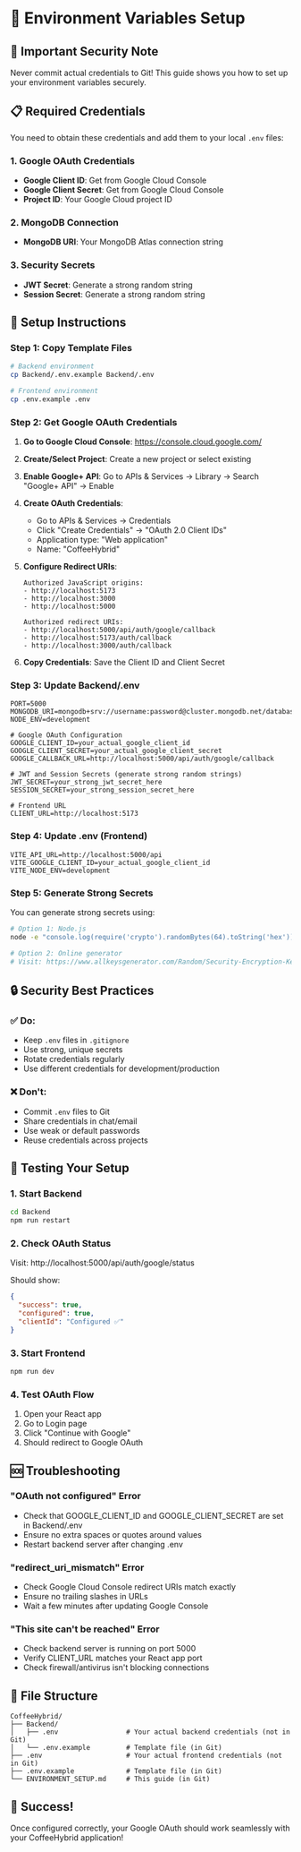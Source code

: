 # 🔐 Environment Variables Setup

## 🚨 **Important Security Note**
Never commit actual credentials to Git! This guide shows you how to set up your environment variables securely.

## 📋 **Required Credentials**

You need to obtain these credentials and add them to your local `.env` files:

### **1. Google OAuth Credentials**
- **Google Client ID**: Get from Google Cloud Console
- **Google Client Secret**: Get from Google Cloud Console
- **Project ID**: Your Google Cloud project ID

### **2. MongoDB Connection**
- **MongoDB URI**: Your MongoDB Atlas connection string

### **3. Security Secrets**
- **JWT Secret**: Generate a strong random string
- **Session Secret**: Generate a strong random string

## 🔧 **Setup Instructions**

### **Step 1: Copy Template Files**
```bash
# Backend environment
cp Backend/.env.example Backend/.env

# Frontend environment  
cp .env.example .env
```

### **Step 2: Get Google OAuth Credentials**

1. **Go to Google Cloud Console**: https://console.cloud.google.com/
2. **Create/Select Project**: Create a new project or select existing
3. **Enable Google+ API**: Go to APIs & Services → Library → Search "Google+ API" → Enable
4. **Create OAuth Credentials**:
   - Go to APIs & Services → Credentials
   - Click "Create Credentials" → "OAuth 2.0 Client IDs"
   - Application type: "Web application"
   - Name: "CoffeeHybrid"
   
5. **Configure Redirect URIs**:
   ```
   Authorized JavaScript origins:
   - http://localhost:5173
   - http://localhost:3000
   - http://localhost:5000
   
   Authorized redirect URIs:
   - http://localhost:5000/api/auth/google/callback
   - http://localhost:5173/auth/callback
   - http://localhost:3000/auth/callback
   ```

6. **Copy Credentials**: Save the Client ID and Client Secret

### **Step 3: Update Backend/.env**
```env
PORT=5000
MONGODB_URI=mongodb+srv://username:password@cluster.mongodb.net/database
NODE_ENV=development

# Google OAuth Configuration
GOOGLE_CLIENT_ID=your_actual_google_client_id
GOOGLE_CLIENT_SECRET=your_actual_google_client_secret
GOOGLE_CALLBACK_URL=http://localhost:5000/api/auth/google/callback

# JWT and Session Secrets (generate strong random strings)
JWT_SECRET=your_strong_jwt_secret_here
SESSION_SECRET=your_strong_session_secret_here

# Frontend URL
CLIENT_URL=http://localhost:5173
```

### **Step 4: Update .env (Frontend)**
```env
VITE_API_URL=http://localhost:5000/api
VITE_GOOGLE_CLIENT_ID=your_actual_google_client_id
VITE_NODE_ENV=development
```

### **Step 5: Generate Strong Secrets**
You can generate strong secrets using:

```bash
# Option 1: Node.js
node -e "console.log(require('crypto').randomBytes(64).toString('hex'))"

# Option 2: Online generator
# Visit: https://www.allkeysgenerator.com/Random/Security-Encryption-Key-Generator.aspx
```

## 🔒 **Security Best Practices**

### **✅ Do:**
- Keep `.env` files in `.gitignore`
- Use strong, unique secrets
- Rotate credentials regularly
- Use different credentials for development/production

### **❌ Don't:**
- Commit `.env` files to Git
- Share credentials in chat/email
- Use weak or default passwords
- Reuse credentials across projects

## 🚀 **Testing Your Setup**

### **1. Start Backend**
```bash
cd Backend
npm run restart
```

### **2. Check OAuth Status**
Visit: http://localhost:5000/api/auth/google/status

Should show:
```json
{
  "success": true,
  "configured": true,
  "clientId": "Configured ✅"
}
```

### **3. Start Frontend**
```bash
npm run dev
```

### **4. Test OAuth Flow**
1. Open your React app
2. Go to Login page
3. Click "Continue with Google"
4. Should redirect to Google OAuth

## 🆘 **Troubleshooting**

### **"OAuth not configured" Error**
- Check that GOOGLE_CLIENT_ID and GOOGLE_CLIENT_SECRET are set in Backend/.env
- Ensure no extra spaces or quotes around values
- Restart backend server after changing .env

### **"redirect_uri_mismatch" Error**
- Check Google Cloud Console redirect URIs match exactly
- Ensure no trailing slashes in URLs
- Wait a few minutes after updating Google Console

### **"This site can't be reached" Error**
- Check backend server is running on port 5000
- Verify CLIENT_URL matches your React app port
- Check firewall/antivirus isn't blocking connections

## 📁 **File Structure**
```
CoffeeHybrid/
├── Backend/
│   ├── .env                 # Your actual backend credentials (not in Git)
│   └── .env.example         # Template file (in Git)
├── .env                     # Your actual frontend credentials (not in Git)
├── .env.example             # Template file (in Git)
└── ENVIRONMENT_SETUP.md     # This guide (in Git)
```

## 🎉 **Success!**
Once configured correctly, your Google OAuth should work seamlessly with your CoffeeHybrid application!
